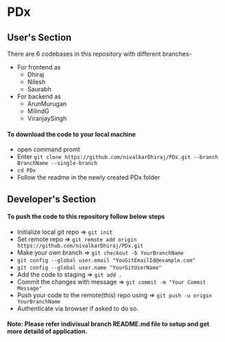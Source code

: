 # PDx

## User's Section

There are 6 codebases in this repository with different branches-
- For frontend as
  - Dhiraj
  - Nilesh
  - Saurabh
- For backend as
  - ArunMurugan
  - MilindG
  - ViranjaySingh

#### To download the code to your local machine
- open command promt
- Enter `git clone https://github.com/nivalkarDhiraj/PDx.git --branch BranchName --single-branch`
- `cd PDx`
- Follow the readme in the newly created PDx folder

## Developer's Section

#### To push the code to this repository follow below steps
- Initialize local git repo => `git init`
- Set remote repo => `git remote add origin https://github.com/nivalkarDhiraj/PDx.git`
- Make your own branch => `git checkout -b YourBranchName`
- `git config --global user.email "YouGitEmailId@example.com"`
- `git config --global user.name "YourGitUserName"`
- Add the code to staging => `git add .`
- Commit the changes with message => `git commit -m "Your Commit Message"`
- Push your code to the remote(this) repo using => `git push -u origin YourBranchName`
- Authenticate via browser if asked to do so.
#### Note: Please refer indivisual branch README.md file to setup and get more detaild of application.
